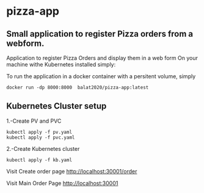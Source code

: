 # pizza-app
## Small application to register Pizza orders from a webform.
Application to register Pizza Orders and display them in a web form
On your machine withe Kubernetes installed simply:

To run the application in a docker container with a persitent volume, simply 
```
docker run -dp 8000:8000  balat2020/pizza-app:latest
```
## Kubernetes Cluster setup

1.-Create PV and PVC
```
kubectl apply -f pv.yaml
kubectl apply -f pvc.yaml
```
2.-Create Kubernetes cluster
```
kubectl apply -f kb.yaml
```

Visit Create order page
[http://localhost:30001/order](http://localhost:30001/order)

Visit Main Order Page
[http://localhost:30001](http://localhost:30001)
